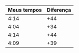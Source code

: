| Meus tempos | Diferença |
| ----------- | --------- |
| 4:14        | +44       |
| 4:04        | +34       |
| 4:14        | +44       |
| 4:09        | +39       | 
